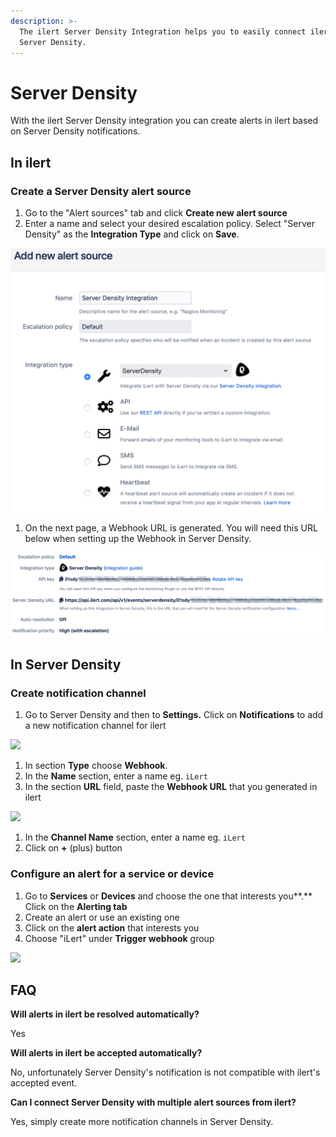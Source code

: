 ```yaml
---
description: >-
  The ilert Server Density Integration helps you to easily connect ilert with
  Server Density.
---
```


# Server Density

With the ilert Server Density integration you can create alerts in ilert based on Server Density notifications.

## In ilert <a href="#in-ilert" id="in-ilert"></a>

### Create a Server Density alert source <a href="#create-alert-source" id="create-alert-source"></a>

1. Go to the "Alert sources" tab and click **Create new alert source**
2. Enter a name and select your desired escalation policy. Select "Server Density" as the **Integration Type** and click on **Save**.

![](<../.gitbook/assets/iLert (10).png>)

1. On the next page, a Webhook URL is generated. You will need this URL below when setting up the Webhook in Server Density.

![](<../.gitbook/assets/iLert (11).png>)

## In Server Density <a href="#in-topdesk" id="in-topdesk"></a>

### Create notification channel <a href="#create-action-sequences" id="create-action-sequences"></a>

1. Go to Server Density and then to **Settings.** Click on **Notifications** to add a new notification channel for ilert

![](../.gitbook/assets/Preferences\_-\_Server\_Density.png)

1. In section **Type** choose **Webhook**.
2. In the **Name** section, enter a name eg. `iLert`
3. In the section **URL** field, paste the **Webhook URL** that you generated in ilert

![](../.gitbook/assets/Preferences\_-\_Server\_Density\_and\_Passwords.png)

1. In the **Channel Name** section, enter a name eg. `iLert`
2. Click on **+** (plus) button

### Configure an alert for a service or device <a href="#create-action-sequences" id="create-action-sequences"></a>

1. Go to **Services** or **Devices** and choose the one that interests you**.** Click on the **Alerting tab**
2. Create an alert or use an existing one
3. Click on the **alert action** that interests you
4. Choose "iLert" under **Trigger webhook** group

![](../.gitbook/assets/My\_Website\_-\_Server\_Density.png)

## FAQ <a href="#faq" id="faq"></a>

**Will alerts in ilert be resolved automatically?**

Yes

**Will alerts in ilert be accepted automatically?**

No, unfortunately Server Density's notification is not compatible with ilert's accepted event.

**Can I connect Server Density with multiple alert sources from ilert?**

Yes, simply create more notification channels in Server Density.
